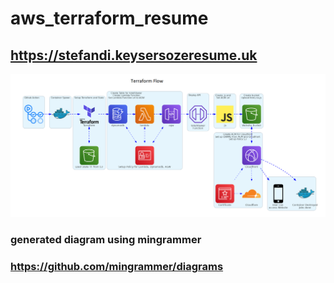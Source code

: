 # aws_terraform_resume

## https://stefandi.keysersozeresume.uk

![image](diagram/test.png)
### generated diagram using mingrammer
### https://github.com/mingrammer/diagrams



